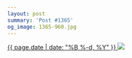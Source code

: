 ```yaml
---
layout: post
summary: 'Post #1365'
og_image: 1365-960.jpg
---
```


<p>
 <time>
  <a href="/1365">
   {{ page.date | date: "%B %-d, %Y" }}
  </a>
 </time>
 <a href="/1365">
  <img sizes="(min-width: 700px) 50vw, calc(100vw - 2rem)" src="{{ site.assets_url }}/1365-480.jpg" srcset="{{ site.assets_url }}/1365-240.jpg 240w, {{ site.assets_url }}/1365-480.jpg 480w, {{ site.assets_url }}/1365-720.jpg 720w, {{ site.assets_url }}/1365-960.jpg 960w"/>
 </a>
</p>
